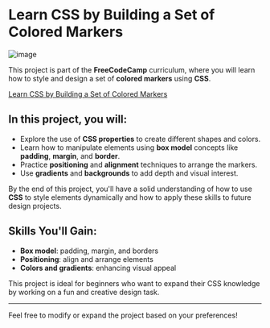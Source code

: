 # Learn CSS by Building a Set of Colored Markers

![image](https://github.com/user-attachments/assets/f2d74e58-48c4-448b-af61-3cdd6eff887d)

This project is part of the **FreeCodeCamp** curriculum, where you will learn how to style and design a set of **colored markers** using **CSS**.

[Learn CSS by Building a Set of Colored Markers](https://freecodecamp-responsive-web-design.github.io/learn-css-by-building-a-set-of-colored-markers/)

## In this project, you will:
- Explore the use of **CSS properties** to create different shapes and colors.
- Learn how to manipulate elements using **box model** concepts like **padding**, **margin**, and **border**.
- Practice **positioning** and **alignment** techniques to arrange the markers.
- Use **gradients** and **backgrounds** to add depth and visual interest.

By the end of this project, you'll have a solid understanding of how to use **CSS** to style elements dynamically and how to apply these skills to future design projects.

## Skills You'll Gain:
- **Box model**: padding, margin, and borders
- **Positioning**: align and arrange elements
- **Colors and gradients**: enhancing visual appeal

This project is ideal for beginners who want to expand their CSS knowledge by working on a fun and creative design task.

---

Feel free to modify or expand the project based on your preferences!
